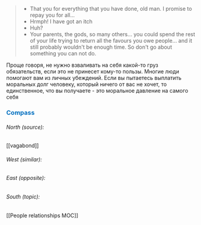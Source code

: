 
> - That you for everything that you have done, old man. I promise to repay you for all...
> - Hrmph! I have got an itch
> - Huh? 
> - Your parents, the gods, so many others... you could spend the rest of your life trying to return all the favours you owe people... and it still probably wouldn't be enough time. So don't go about something you can not do. 

Проще говоря, не нужно взваливать на себя какой-то груз обязательств, если это не принесет кому-то пользы. Многие люди помогают вам из личных убеждений. Если вы пытаетесь выплатить моральных долг человеку, который ничего от вас не хочет, то единственное, что вы получаете - это моральное давление на самого себя



### <span style="color:#0070c0">Compass</span>
###### North (source):
[[vagabond]]

###### West (similar):


###### East (opposite):


###### South (topic):
[[People relationships MOC]]
